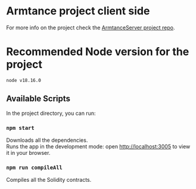 # Armtance project client side

For more info on the project check the [ArmtanceServer project repo](https://github.com/RaffaBux/ArmtanceServer).

# Recommended Node version for the project

`node v18.16.0`

## Available Scripts

In the project directory, you can run: </br>

### `npm start`

Downloads all the dependencies. </br>
Runs the app in the development mode: open [http://localhost:3005](http://localhost:3005) to view it in your browser. </br>

### `npm run compileAll`

Compiles all the Solidity contracts. </br>
